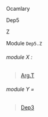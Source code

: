 Ocamlary

Dep5

Z

Module `Dep5.Z`

<a id="module-X"></a>

###### module X :

> [Arg.T](Ocamlary.Dep5.argument-1-Arg.md#module-type-T)


<a id="module-Y"></a>

###### module Y =

> [Dep3](Ocamlary.Dep3.md)
